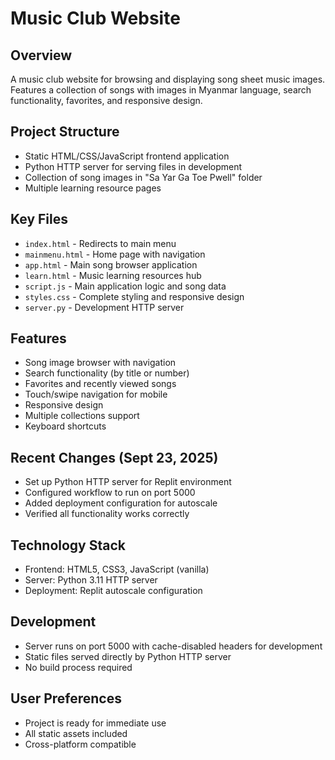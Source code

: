 # Music Club Website

## Overview
A music club website for browsing and displaying song sheet music images. Features a collection of songs with images in Myanmar language, search functionality, favorites, and responsive design.

## Project Structure
- Static HTML/CSS/JavaScript frontend application
- Python HTTP server for serving files in development
- Collection of song images in "Sa Yar Ga Toe Pwell" folder
- Multiple learning resource pages

## Key Files
- `index.html` - Redirects to main menu
- `mainmenu.html` - Home page with navigation
- `app.html` - Main song browser application
- `learn.html` - Music learning resources hub
- `script.js` - Main application logic and song data
- `styles.css` - Complete styling and responsive design
- `server.py` - Development HTTP server

## Features
- Song image browser with navigation
- Search functionality (by title or number)
- Favorites and recently viewed songs
- Touch/swipe navigation for mobile
- Responsive design
- Multiple collections support
- Keyboard shortcuts

## Recent Changes (Sept 23, 2025)
- Set up Python HTTP server for Replit environment
- Configured workflow to run on port 5000
- Added deployment configuration for autoscale
- Verified all functionality works correctly

## Technology Stack
- Frontend: HTML5, CSS3, JavaScript (vanilla)
- Server: Python 3.11 HTTP server
- Deployment: Replit autoscale configuration

## Development
- Server runs on port 5000 with cache-disabled headers for development
- Static files served directly by Python HTTP server
- No build process required

## User Preferences
- Project is ready for immediate use
- All static assets included
- Cross-platform compatible